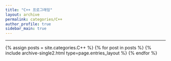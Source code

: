 ```yaml
---
title: "C++ 프로그래밍"
layout: archive
permalink: categories/C++
author_profile: true
sidebar_main: true
---
```


<!-- 공백이 포함되어 있는 카테고리 이름의 경우 site.categories['a b c'] 이런식으로! -->

***

{% assign posts = site.categories.C++ %}
{% for post in posts %} {% include archive-single2.html type=page.entries_layout %} {% endfor %}

